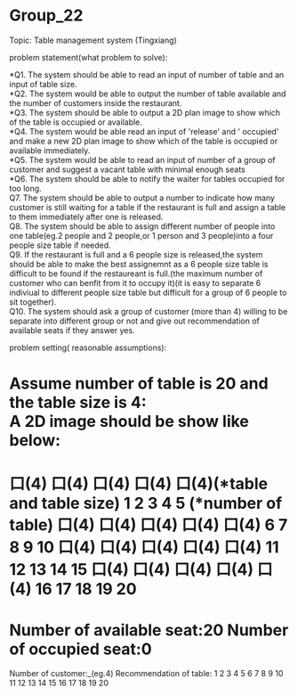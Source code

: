 # Group_22

Topic: Table management system (Tingxiang)

problem statement(what problem to solve):

*Q1.  The system should be able to read an input of number of table and an input of table size.  
*Q2.  The system would be able to output the number of table available and the number of customers inside the restaurant.  
*Q3.  The system should be able to output a 2D plan image to show which of the table is occupied or available.  
*Q4.  The system would be able read an input of 'release' and  ' occupied' and make a new 2D plan image to show which of the table is occupied or available immediately.  
*Q5.  The system would be able to read an input of number of a group of customer and  suggest a vacant table with minimal enough seats  
*Q6.  The system should be able to  notify the waiter for tables occupied for too long.  
Q7.   The system should be able to output a number to indicate how many customer is still waiting for a table if the restaurant is full and assign a table to them immediately after one is released.  
Q8.   The system should be able to assign different number of people into one table(eg.2 people and 2 people,or 1 person and 3 people)into a four people size table if needed.  
Q9.   If the restaurant is full and a 6 people size is released,the system should be able to make the best assignemnt as a 6 people size table is difficult to be found if the restaureant is full.(the maximum number of customer who can benfit from it to occupy it)(it is easy to separate 6 indiviual to different people size table but difficult for a group of 6 people to sit together).  
Q10.  The system should ask a group of customer (more than 4) willing to be separate into different group or not and give out recommendation of available seats if they answer yes.  


problem setting( reasonable assumptions):  

Assume number of table is 20 and the table size is 4:  
A 2D image should be show like below:  
======================================  
口(4)   口(4)   口(4)   口(4)   口(4)(*table and table size)
1       2       3       4       5   (*number of table)
口(4)   口(4)   口(4)   口(4)   口(4)
6       7       8       9      10
口(4)   口(4)   口(4)   口(4)   口(4)
11      12      13     14      15
口(4)   口(4)   口(4)   口(4)   口(4)
16      17      18     19      20
======================================  
Number of available seat:20
Number of occupied seat:0
======================================
Number of customer:_(eg.4)
Recommendation of table:
1 2 3 4 5 6 7 8 9 10 11 12 13 14 15 16 17 18 19 20

